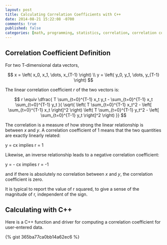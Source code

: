 ```yaml
---
layout: post
title: Calculating Correlation Coefficients with C++
date: 2014-08-21 15:22:08 -0700
comments: true
published: false
categories: [math, programming, statistics, correlation, correlation coefficient, github, gist, C++]
---
```


## Correlation Coefficient Definition

For two T-dimensional data vectors,

$$
x = \left( x_0, x_1, \dots, x_{T-1} \right) \\
y = \left( y_0, y_1, \dots, y_{T-1} \right)
$$

The linear correlation coefficient $r$ of the two vectors is:

$$
r \equiv \dfrac{ T \sum_{t=0}^{T-1} x_t y_t - \sum_{t=0}^{T-1} x_t \sum_{t=0}^{T-1} y_t }{ \sqrt{ \left( T \sum_{t=0}^{T-1} x_t^2 - \left[ \sum_{t=0}^{T-1} x_t \right]^2 \right) \left( T \sum_{t=0}^{T-1} y_t^2 - \left[ \sum_{t=0}^{T-1} y_t \right]^2 \right) }}
$$

The correlation is a measure of how strong the linear relationship is between $x$ and $y$. A correlation coefficient of 1 means that the two quantities are exactly linearly related:

y = cx implies r = 1

Likewise, an inverse relationship leads to a negative correlation coefficient:

y = - cx implies r = -1

and if there is absolutely no correlation between $x$ and $y$, the correlation coefficient is zero.

It is typical to report the value of r squared, to give a sense of the magnitude of r, independent of the sign.

## Calculating with C++ 

Here is a C++ function and driver for computing a correlation coefficient for user-entered data.


{% gist 365ba77ca0bb14a62ec6 %}


